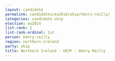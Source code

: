 ```yaml
---
layout: candidate
permalink: candidates/eu2014/ukip/henry-reilly/
categories: candidate ukip
election: eu2014
list-rank: 1
list-rank-ordinal: 1st
person: henry-reilly
region: northern-ireland
party: ukip
title: Northern Ireland - UKIP - Henry Reilly
---
```

